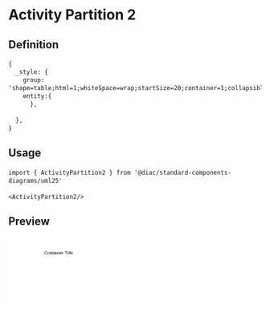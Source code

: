 # Activity Partition 2

## Definition

```
{
  _style: {
    group: 'shape=table;html=1;whiteSpace=wrap;startSize=20;container=1;collapsible=0;childLayout=tableLayout;fillColor=none;swimlaneFillColor=#ffffff;strokeColor=none;',
    entity:{
      },
    
  },
}
```

## Usage

```
import { ActivityPartition2 } from '@diac/standard-components-diagrams/uml25'

<ActivityPartition2/>
```

## Preview

<img src="./activity-partition-2.png" width="200"/>
